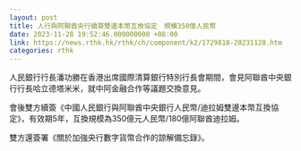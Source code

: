```yaml
---
layout: post
title: 人行與阿聯酋央行續簽雙邊本幣互換協定　規模350億人民幣
date: 2023-11-28 19:52:46.000000000 +08:00
link: https://news.rthk.hk/rthk/ch/component/k2/1729818-20231128.htm
categories: rthk
---
```


人民銀行行長潘功勝在香港出席國際清算銀行特別行長會期間，會見阿聯酋中央銀行行長哈立德塔米米，就中阿金融合作等議題交換意見。

會後雙方續簽《中國人民銀行與阿聯酋中央銀行人民幣/迪拉姆雙邊本幣互換協定》，有效期5年，互換規模為350億元人民幣/180億阿聯酋迪拉姆。

雙方還簽署《關於加強央行數字貨幣合作的諒解備忘錄》。
